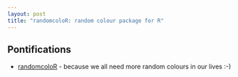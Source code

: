 ```yaml
---
layout: post
title: "randomcoloR: random colour package for R"
---
```


## Pontifications

* [randomcoloR](https://github.com/ronammar/randomcoloR)  - because we all need more random colours in our lives :-)

